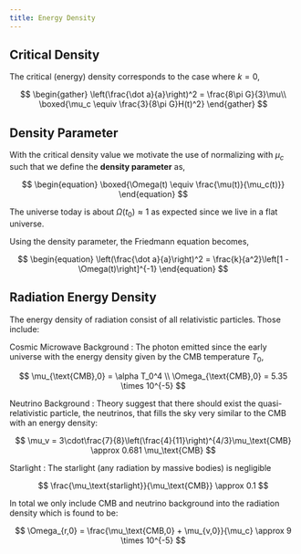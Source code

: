 ```yaml
---
title: Energy Density
---
```


## Critical Density
The critical (energy) density corresponds to the case where $k = 0$,

$$
\begin{gather}
    \left(\frac{\dot a}{a}\right)^2 = \frac{8\pi G}{3}\mu\\
    \boxed{\mu_c \equiv \frac{3}{8\pi G}H(t)^2}
\end{gather}
$$

## Density Parameter
With the critical density value we motivate the use of normalizing with $\mu_c$ such that we define the **density parameter** as,

$$
\begin{equation}
    \boxed{\Omega(t) \equiv \frac{\mu(t)}{\mu_c(t)}}
\end{equation}
$$

The universe today is about $\Omega(t_0) \approx 1$ as expected since we live in a flat universe.

Using the density parameter, the Friedmann equation becomes,

$$
\begin{equation}
      \left(\frac{\dot a}{a}\right)^2 = \frac{k}{a^2}\left[1 - \Omega(t)\right]^{-1}
\end{equation}
$$

## Radiation Energy Density
The energy density of radiation consist of all relativistic particles. Those include:

Cosmic Microwave Background
: The photon emitted since the early universe with the energy density given by the CMB temperature $T_0$,

$$ \mu_{\text{CMB},0} = \alpha T_0^4 \\
\Omega_{\text{CMB},0} = 5.35 \times 10^{-5}
$$

Neutrino Background
: Theory suggest that there should exist the quasi-relativistic particle, the neutrinos, that fills the sky very similar to the CMB with an energy density:

$$ \mu_v = 3\cdot\frac{7}{8}\left(\frac{4}{11}\right)^{4/3}\mu_\text{CMB} \approx 0.681 \mu_\text{CMB} $$

Starlight
: The starlight (any radiation by massive bodies) is negligible

$$ \frac{\mu_\text{starlight}}{\mu_\text{CMB}} \approx 0.1 $$

In total we only include CMB and neutrino background into the radiation density which is found to be:

$$
\Omega_{r,0} = \frac{\mu_\text{CMB,0} + \mu_{v,0}}{\mu_c} \approx 9 \times 10^{-5}
$$
